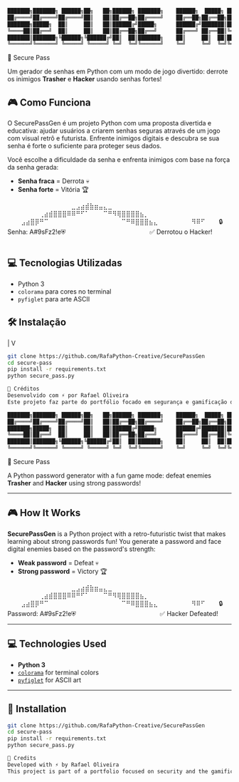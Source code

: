 ````bash
███████╗███████╗ ██████╗██╗   ██╗██████╗ ███████╗    ██████╗  █████╗ ███████╗███████╗
██╔════╝██╔════╝██╔════╝██║   ██║██╔══██╗██╔════╝    ██╔══██╗██╔══██╗██╔════╝██╔════╝
███████╗█████╗  ██║     ██║   ██║██████╔╝█████╗      ██████╔╝███████║███████╗███████╗
╚════██║██╔══╝  ██║     ██║   ██║██╔══██╗██╔══╝      ██╔═══╝ ██╔══██║╚════██║╚════██║
███████║███████╗╚██████╗╚██████╔╝██║  ██║███████╗    ██║     ██║  ██║███████║███████║
╚══════╝╚══════╝ ╚═════╝ ╚═════╝ ╚═╝  ╚═╝╚══════╝    ╚═╝     ╚═╝  ╚═╝╚══════╝╚══════╝
````
🔐 Secure Pass

Um gerador de senhas em Python com um modo de jogo divertido: derrote os inimigos **Trasher** e **Hacker** usando senhas fortes!

## 🎮 Como Funciona

O SecurePassGen é um projeto Python com uma proposta divertida e educativa: ajudar usuários a criarem senhas seguras através de um jogo com visual retrô e futurista. Enfrente inimigos digitais e descubra se sua senha é forte o suficiente para proteger seus dados.

Você escolhe a dificuldade da senha e enfrenta inimigos com base na força da senha gerada:

- **Senha fraca** = Derrota 💀
- **Senha forte** = Vitória 🏆

⠀⠀⠀⠀⠀⠀⠀⠀⠀⠀⠀⠀⠀⠀⣀⣠⣴⣾⣷⣶⣤⣄⣀⠀⠀⠀⠀⠀⠀⠀⠀⠀⠀⠀⠀⠀⠀
⠀⠀⠀⠀⠀⠀⠀⢀⣴⣾⣿⣿⣿⠿⠿⠛⠋⠁⠀⠀⠀⠉⠛⠻⢿⣿⣿⣿⣿⣦⡀⠀⠀⠀⠀⠀⠀
⠀⠀⠀⣠⣴⣿⡿⠛⠉⠀⠀⠀⠀⠀⠀⠀⠀⠀⠀⠀⠀⠀⠀⠀⠀⠉⠛⠿⣿⣿⣿⣦⣄⠀⠀⠀⠀
⠀⠀⠀⠻⠿⠋⠀⠀⠀🔒 Senha: A#9sFz2!e⛨⠀⠀⠀⠀⠀⠀⠀⠀⠀
⠀⠀⠀⠀⠀⠀⠀⠀⠀✅ Derrotou o Hacker!⠀⠀⠀⠀⠀⠀⠀⠀⠀

## 💻 Tecnologias Utilizadas

- Python 3
- `colorama` para cores no terminal
- `pyfiglet` para arte ASCII

## 🛠 Instalação

|
V

````bash
git clone https://github.com/RafaPython-Creative/SecurePassGen
cd secure-pass
pip install -r requirements.txt
python secure_pass.py

👾 Créditos
Desenvolvido com ⚡ por Rafael Oliveira
Este projeto faz parte do portfólio focado em segurança e gamificação de boas práticas digitais.
````
````bash
███████╗███████╗ ██████╗██╗   ██╗██████╗ ███████╗    ██████╗  █████╗ ███████╗███████╗
██╔════╝██╔════╝██╔════╝██║   ██║██╔══██╗██╔════╝    ██╔══██╗██╔══██╗██╔════╝██╔════╝
███████╗█████╗  ██║     ██║   ██║██████╔╝█████╗      ██████╔╝███████║███████╗███████╗
╚════██║██╔══╝  ██║     ██║   ██║██╔══██╗██╔══╝      ██╔═══╝ ██╔══██║╚════██║╚════██║
███████║███████╗╚██████╗╚██████╔╝██║  ██║███████╗    ██║     ██║  ██║███████║███████║
╚══════╝╚══════╝ ╚═════╝ ╚═════╝ ╚═╝  ╚═╝╚══════╝    ╚═╝     ╚═╝  ╚═╝╚══════╝╚══════╝
````
🔐 Secure Pass

A Python password generator with a fun game mode: defeat enemies **Trasher** and **Hacker** using strong passwords!

---

## 🎮 How It Works

**SecurePassGen** is a Python project with a retro-futuristic twist that makes learning about strong passwords fun!
You generate a password and face digital enemies based on the password's strength:

- **Weak password** = Defeat 💀
- **Strong password** = Victory 🏆

⠀⠀⠀⠀⠀⠀⠀⠀⠀⠀⠀⠀⠀⠀⣀⣠⣴⣾⣷⣶⣤⣄⣀⠀⠀⠀⠀⠀⠀⠀⠀⠀⠀⠀⠀⠀⠀
⠀⠀⠀⠀⠀⠀⠀⢀⣴⣾⣿⣿⣿⠿⠿⠛⠋⠁⠀⠀⠀⠉⠛⠻⢿⣿⣿⣿⣿⣦⡀⠀⠀⠀⠀⠀⠀
⠀⠀⠀⣠⣴⣿⡿⠛⠉⠀⠀⠀⠀⠀⠀⠀⠀⠀⠀⠀⠀⠀⠀⠀⠀⠉⠛⠿⣿⣿⣿⣦⣄⠀⠀⠀⠀
⠀⠀⠀⠻⠿⠋⠀⠀⠀🔒 Password: A#9sFz2!e⛨⠀⠀⠀⠀⠀⠀⠀⠀⠀
⠀⠀⠀⠀⠀⠀⠀⠀⠀✅ Hacker Defeated!⠀⠀

---

## 💻 Technologies Used

- **Python 3**
- [`colorama`](https://pypi.org/project/colorama/) for terminal colors
- [`pyfiglet`](https://pypi.org/project/pyfiglet/) for ASCII art

---

## 🚀 Installation

```bash
git clone https://github.com/RafaPython-Creative/SecurePassGen
cd secure-pass
pip install -r requirements.txt
python secure_pass.py

👾 Credits
Developed with ⚡ by Rafael Oliveira
This project is part of a portfolio focused on security and the gamification of good digital practices.
````
